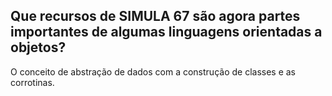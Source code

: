 ## Que recursos de SIMULA 67 são agora partes importantes de algumas linguagens orientadas a objetos?


O conceito de abstração de dados com a construção de classes e  as corrotinas.
